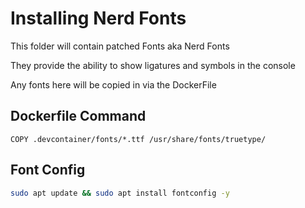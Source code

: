 # Installing Nerd Fonts

This folder will contain patched Fonts aka Nerd Fonts

They provide the ability to show ligatures and symbols in the console

Any fonts here will be copied in via the DockerFile

## Dockerfile Command

```Docker
COPY .devcontainer/fonts/*.ttf /usr/share/fonts/truetype/
```

## Font Config

```bash
sudo apt update && sudo apt install fontconfig -y
```